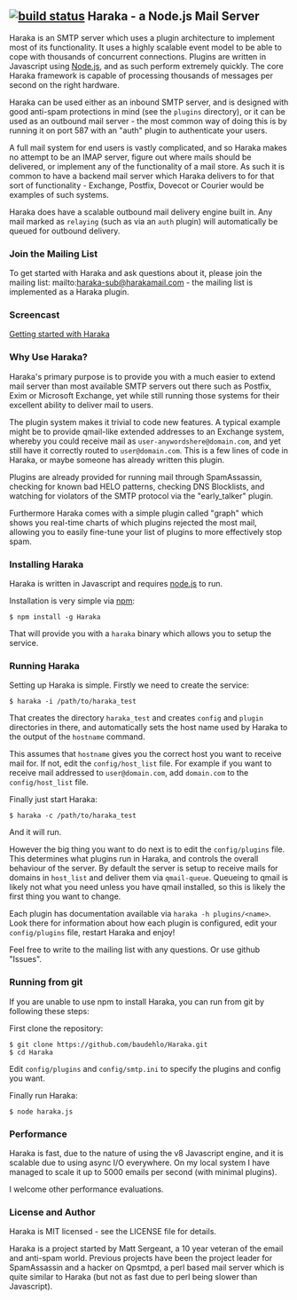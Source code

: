 [![build status](https://secure.travis-ci.org/baudehlo/Haraka.png)](http://travis-ci.org/baudehlo/Haraka)
Haraka - a Node.js Mail Server
------------------------------

Haraka is an SMTP server which uses a plugin architecture to implement most
of its functionality. It uses a highly scalable event model to be able to
cope with thousands of concurrent connections. Plugins are written in
Javascript using [Node.js][1], and as such perform extremely quickly. The
core Haraka framework is capable of processing thousands of messages per
second on the right hardware.

Haraka can be used either as an inbound SMTP server, and is designed with
good anti-spam protections in mind (see the `plugins` directory), or it can
be used as an outbound mail server - the most common way of doing this is by
running it on port 587 with an "auth" plugin to authenticate your users.

A full mail system for end users is vastly complicated, and so Haraka makes
no attempt to be an IMAP server, figure out where mails should be delivered,
or implement any of the functionality of a mail store. As such it is common
to have a backend mail server which Haraka delivers to for that sort of
functionality - Exchange, Postfix, Dovecot or Courier would be examples of
such systems.

Haraka does have a scalable outbound mail delivery engine built in. Any mail
marked as `relaying` (such as via an `auth` plugin) will automatically be
queued for outbound delivery.

### Join the Mailing List

To get started with Haraka and ask questions about it, please join the
mailing list: mailto:haraka-sub@harakamail.com - the mailing list is
implemented as a Haraka plugin.

### Screencast

[Getting started with Haraka][2]

### Why Use Haraka?

Haraka's primary purpose is to provide you with a much easier to extend
mail server than most available SMTP servers out there such as Postfix,
Exim or Microsoft Exchange, yet while still running those systems for their
excellent ability to deliver mail to users.

The plugin system makes it trivial to code new features. A typical example
might be to provide qmail-like extended addresses to an Exchange system,
whereby you could receive mail as `user-anywordshere@domain.com`, and yet
still have it correctly routed to `user@domain.com`. This is a few lines of
code in Haraka, or maybe someone has already written this plugin.

Plugins are already provided for running mail through SpamAssassin, checking
for known bad HELO patterns, checking DNS Blocklists, and watching for
violators of the SMTP protocol via the "early_talker" plugin.

Furthermore Haraka comes with a simple plugin called "graph" which shows you
real-time charts of which plugins rejected the most mail, allowing you to
easily fine-tune your list of plugins to more effectively stop spam.

### Installing Haraka

Haraka is written in Javascript and requires [node.js][1] to run.

Installation is very simple via [npm][2]:

    $ npm install -g Haraka

That will provide you with a `haraka` binary which allows you to setup the
service.

### Running Haraka

Setting up Haraka is simple. Firstly we need to create the service:

    $ haraka -i /path/to/haraka_test

That creates the directory `haraka_test` and creates `config` and `plugin`
directories in there, and automatically sets the host name used by Haraka
to the output of the `hostname` command.

This assumes that `hostname` gives you the correct host you want to receive
mail for. If not, edit the `config/host_list` file. For example if you want
to receive mail addressed to `user@domain.com`, add `domain.com` to the
`config/host_list` file.

Finally just start Haraka:

    $ haraka -c /path/to/haraka_test

And it will run.

However the big thing you want to do next is to edit the `config/plugins`
file. This determines what plugins run in Haraka, and controls the overall
behaviour of the server. By default the server is setup to receive mails for
domains in `host_list` and deliver them via `qmail-queue`. Queueing to
qmail is likely not what you need unless you have qmail installed, so this is
likely the first thing you want to change.

Each plugin has documentation available via `haraka -h plugins/<name>`.
Look there for information about how each plugin is configured, edit your
`config/plugins` file, restart Haraka and enjoy!

Feel free to write to the mailing list with any questions. Or use github
"Issues".

### Running from git

If you are unable to use npm to install Haraka, you can run from git by
following these steps:

First clone the repository:

    $ git clone https://github.com/baudehlo/Haraka.git
    $ cd Haraka

Edit `config/plugins` and `config/smtp.ini` to specify the plugins and
config you want.

Finally run Haraka:

    $ node haraka.js

### Performance

Haraka is fast, due to the nature of using the v8 Javascript engine, and
it is scalable due to using async I/O everywhere. On my local system I have
managed to scale it up to 5000 emails per second (with minimal plugins).

I welcome other performance evaluations.

### License and Author

Haraka is MIT licensed - see the LICENSE file for details.

Haraka is a project started by Matt Sergeant, a 10 year veteran of the email
and anti-spam world. Previous projects have been the project leader for
SpamAssassin and a hacker on Qpsmtpd, a perl based mail server which is 
quite similar to Haraka (but not as fast due to perl being slower than
Javascript).

[1]: http://nodejs.org/
[2]: http://youtu.be/6twKXMAsPsw
